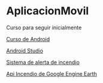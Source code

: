 # AplicacionMovil


Curso para seguir inicialmente 

[Curso de Android](https://www.youtube.com/playlist?list=PLyvsggKtwbLX06iMtXnRGX5lyjiiMaT2y)

[Android Studio](https://developer.android.com/studio)

[Sistema de alerta de incendio](https://snicc.azurewebsites.net/Busqueda/Resultado?engine=ince)

[Api Incendio de Google Engine Earth](https://anin.users.earthengine.app/view/appince)





 
